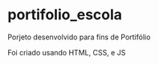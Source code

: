 # portifolio_escola

Porjeto desenvolvido para fins de Portifólio

Foi criado usando HTML, CSS, e JS
